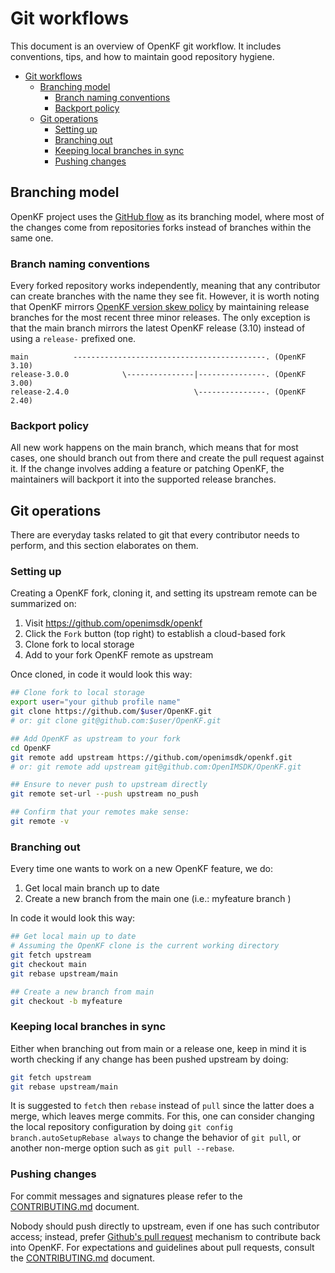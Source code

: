 # Git workflows

This document is an overview of OpenKF git workflow. It includes conventions, tips, and how to maintain good repository hygiene.

- [Git workflows](#git-workflows)
  - [Branching model](#branching-model)
    - [Branch naming conventions](#branch-naming-conventions)
    - [Backport policy](#backport-policy)
  - [Git operations](#git-operations)
    - [Setting up](#setting-up)
    - [Branching out](#branching-out)
    - [Keeping local branches in sync](#keeping-local-branches-in-sync)
    - [Pushing changes](#pushing-changes)

## Branching model

OpenKF project uses the [GitHub flow](https://docs.github.com/en/get-started/quickstart/github-flow) as its branching model, where most of the changes come from repositories forks instead of branches within the same one.

### Branch naming conventions

Every forked repository works independently, meaning that any contributor can create branches with the name they see fit. However, it is worth noting that OpenKF mirrors [OpenKF version skew policy](https://github.com/openimsdk/openkf/releases) by maintaining release branches for the most recent three minor releases. The only exception is that the main branch mirrors the latest OpenKF release (3.10) instead of using a `release-` prefixed one.

```text
main          -------------------------------------------. (OpenKF 3.10)
release-3.0.0            \---------------|---------------. (OpenKF 3.00)
release-2.4.0                            \---------------. (OpenKF 2.40)
```


### Backport policy

All new work happens on the main branch, which means that for most cases, one should branch out from there and create the pull request against it. If the change involves adding a feature or patching OpenKF, the maintainers will backport it into the supported release branches.

## Git operations

There are everyday tasks related to git that every contributor needs to perform, and this section elaborates on them.

### Setting up

Creating a OpenKF fork, cloning it, and setting its upstream remote can be summarized on:

1. Visit <https://github.com/openimsdk/openkf>
2. Click the `Fork` button (top right) to establish a cloud-based fork
3. Clone fork to local storage
4. Add to your fork OpenKF remote as upstream

Once cloned, in code it would look this way:

```sh
## Clone fork to local storage
export user="your github profile name"
git clone https://github.com/$user/OpenKF.git
# or: git clone git@github.com:$user/OpenKF.git

## Add OpenKF as upstream to your fork
cd OpenKF 
git remote add upstream https://github.com/openimsdk/openkf.git
# or: git remote add upstream git@github.com:OpenIMSDK/OpenKF.git

## Ensure to never push to upstream directly
git remote set-url --push upstream no_push

## Confirm that your remotes make sense:
git remote -v
```

### Branching out

Every time one wants to work on a new OpenKF feature, we do:

1. Get local main branch up to date
2. Create a new branch from the main one (i.e.: myfeature branch )

In code it would look this way:

```sh
## Get local main up to date
# Assuming the OpenKF clone is the current working directory
git fetch upstream
git checkout main
git rebase upstream/main

## Create a new branch from main
git checkout -b myfeature
```

### Keeping local branches in sync

Either when branching out from main or a release one, keep in mind it is worth checking if any change has been pushed upstream by doing:

```sh
git fetch upstream
git rebase upstream/main
```

It is suggested to `fetch` then `rebase` instead of `pull` since the latter does a merge, which leaves merge commits. For this, one can consider changing the local repository configuration by doing `git config branch.autoSetupRebase always` to change the behavior of `git pull`, or another non-merge option such as `git pull --rebase`.

### Pushing changes

For commit messages and signatures please refer to the [CONTRIBUTING.md](../../CONTRIBUTING.md) document.

Nobody should push directly to upstream, even if one has such contributor access; instead, prefer [Github's pull request](https://docs.github.com/en/pull-requests/collaborating-with-pull-requests/proposing-changes-to-your-work-with-pull-requests/about-pull-requests) mechanism to contribute back into OpenKF. For expectations and guidelines about pull requests, consult the [CONTRIBUTING.md](../../CONTRIBUTING.md) document.
